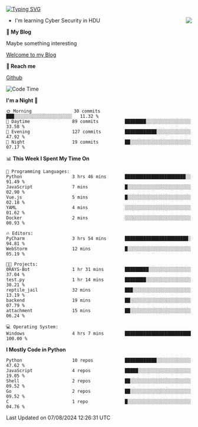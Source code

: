 [![Typing SVG](https://readme-typing-svg.herokuapp.com?font=Fira+Code&pause=1000&random=false&width=450&height=60&lines=Hello+%F0%9F%91%8B%F0%9F%8F%BB;I'm+JBNRZ)](https://git.io/typing-svg)

<a href="#">
  <img align="right" src="https://github-readme-stats.vercel.app/api?username=JBNRZ&show_icons=true&bg_color=15,f2f7fd,E0EAFC" />
</a>

- I'm learning Cyber Security in HDU

 **🌱 My Blog**

Maybe something interesting

[Welcome to my Blog](https://jbnrz.com.cn/)

 **💬 Reach me** 

[Github](https://github.com/JBNRZ)


<!--START_SECTION:waka-->
![Code Time](http://img.shields.io/badge/Code%20Time-620%20hrs%2041%20mins-blue)

**I'm a Night 🦉** 

```text
🌞 Morning                30 commits          ███░░░░░░░░░░░░░░░░░░░░░░   11.32 % 
🌆 Daytime                89 commits          ████████░░░░░░░░░░░░░░░░░   33.58 % 
🌃 Evening                127 commits         ████████████░░░░░░░░░░░░░   47.92 % 
🌙 Night                  19 commits          ██░░░░░░░░░░░░░░░░░░░░░░░   07.17 % 
```


📊 **This Week I Spent My Time On** 

```text
💬 Programming Languages: 
Python                   3 hrs 46 mins       ███████████████████████░░   91.49 % 
JavaScript               7 mins              █░░░░░░░░░░░░░░░░░░░░░░░░   02.90 % 
Vue.js                   5 mins              █░░░░░░░░░░░░░░░░░░░░░░░░   02.18 % 
YAML                     4 mins              ░░░░░░░░░░░░░░░░░░░░░░░░░   01.62 % 
Docker                   2 mins              ░░░░░░░░░░░░░░░░░░░░░░░░░   00.93 % 

🔥 Editors: 
PyCharm                  3 hrs 54 mins       ████████████████████████░   94.81 % 
WebStorm                 12 mins             █░░░░░░░░░░░░░░░░░░░░░░░░   05.19 % 

🐱‍💻 Projects: 
0RAYS-Bot                1 hr 31 mins        █████████░░░░░░░░░░░░░░░░   37.04 % 
test.py                  1 hr 14 mins        ████████░░░░░░░░░░░░░░░░░   30.21 % 
reptile_jail             32 mins             ███░░░░░░░░░░░░░░░░░░░░░░   13.19 % 
backend                  19 mins             ██░░░░░░░░░░░░░░░░░░░░░░░   07.79 % 
attachment               15 mins             ██░░░░░░░░░░░░░░░░░░░░░░░   06.24 % 

💻 Operating System: 
Windows                  4 hrs 7 mins        █████████████████████████   100.00 % 
```

**I Mostly Code in Python** 

```text
Python                   10 repos            ████████████░░░░░░░░░░░░░   47.62 % 
JavaScript               4 repos             █████░░░░░░░░░░░░░░░░░░░░   19.05 % 
Shell                    2 repos             ██░░░░░░░░░░░░░░░░░░░░░░░   09.52 % 
Go                       2 repos             ██░░░░░░░░░░░░░░░░░░░░░░░   09.52 % 
C                        1 repo              █░░░░░░░░░░░░░░░░░░░░░░░░   04.76 % 
```




 Last Updated on 07/08/2024 12:26:31 UTC
<!--END_SECTION:waka-->

